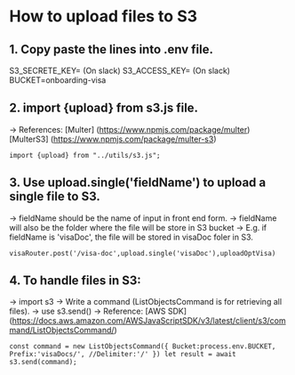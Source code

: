 # How to upload files to S3

## 1. Copy paste the lines into .env file.


S3_SECRETE_KEY= (On slack)
S3_ACCESS_KEY= (On slack)
BUCKET=onboarding-visa

## 2. import {upload} from s3.js file.
  -> References:
    [Multer] (https://www.npmjs.com/package/multer)
    [MulterS3] (https://www.npmjs.com/package/multer-s3)

    
`import {upload} from "../utils/s3.js";`

## 3. Use upload.single('fieldName') to upload a single file to S3.


  -> fieldName should be the name of input in front end form.
  -> fieldName will also be the folder where the file will be store in S3 bucket
  -> E.g.  if fieldName is 'visaDoc', the file will be stored in visaDoc foler in S3.
  
`visaRouter.post('/visa-doc',upload.single('visaDoc'),uploadOptVisa)`

## 4. To handle files in S3:


  -> import s3
  -> Write a command (ListObjectsCommand is for retrieving all files).
  -> use s3.send()
  ->  Reference: [AWS SDK] (https://docs.aws.amazon.com/AWSJavaScriptSDK/v3/latest/client/s3/command/ListObjectsCommand/)

  
`const command = new ListObjectsCommand({
  Bucket:process.env.BUCKET,
  Prefix:'visaDocs/',
  //Delimiter:'/'
})
let result = await s3.send(command);`
